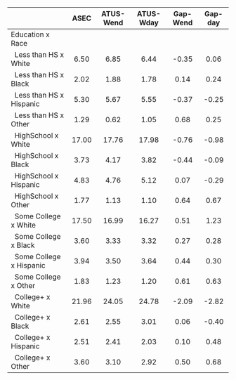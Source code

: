 
|                      |         ASEC |    ATUS-Wend |    ATUS-Wday |     Gap-Wend |      Gap-day |
| -------------------- | :----------: | :----------: | :----------: | :----------: | :----------: |
| Education x Race     |              |              |              |              |              |
| &nbsp;&nbsp;Less than HS x White |         6.50 |         6.85 |         6.44 |        -0.35 |         0.06 |
| &nbsp;&nbsp;Less than HS x Black |         2.02 |         1.88 |         1.78 |         0.14 |         0.24 |
| &nbsp;&nbsp;Less than HS x Hispanic |         5.30 |         5.67 |         5.55 |        -0.37 |        -0.25 |
| &nbsp;&nbsp;Less than HS x Other |         1.29 |         0.62 |         1.05 |         0.68 |         0.25 |
| &nbsp;&nbsp;HighSchool x White |        17.00 |        17.76 |        17.98 |        -0.76 |        -0.98 |
| &nbsp;&nbsp;HighSchool x Black |         3.73 |         4.17 |         3.82 |        -0.44 |        -0.09 |
| &nbsp;&nbsp;HighSchool x Hispanic |         4.83 |         4.76 |         5.12 |         0.07 |        -0.29 |
| &nbsp;&nbsp;HighSchool x Other |         1.77 |         1.13 |         1.10 |         0.64 |         0.67 |
| &nbsp;&nbsp;Some College x White |        17.50 |        16.99 |        16.27 |         0.51 |         1.23 |
| &nbsp;&nbsp;Some College x Black |         3.60 |         3.33 |         3.32 |         0.27 |         0.28 |
| &nbsp;&nbsp;Some College x Hispanic |         3.94 |         3.50 |         3.64 |         0.44 |         0.30 |
| &nbsp;&nbsp;Some College x Other |         1.83 |         1.23 |         1.20 |         0.61 |         0.63 |
| &nbsp;&nbsp;College+ x White |        21.96 |        24.05 |        24.78 |        -2.09 |        -2.82 |
| &nbsp;&nbsp;College+ x Black |         2.61 |         2.55 |         3.01 |         0.06 |        -0.40 |
| &nbsp;&nbsp;College+ x Hispanic |         2.51 |         2.41 |         2.03 |         0.10 |         0.48 |
| &nbsp;&nbsp;College+ x Other |         3.60 |         3.10 |         2.92 |         0.50 |         0.68 |

